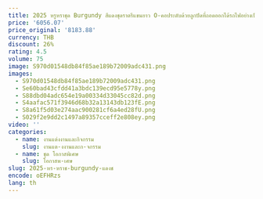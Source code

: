 ```yaml
---
title: 2025 หรูหราชุด Burgundy สีแดงชุดราตรีแขนยาว O-คอประดับด้วยลูกปัดที่ถอดออกได้รถไฟอย่างเป็นทางการโอกาสผู้หญิงสวย
price: '6056.07'
price_original: '8183.88'
currency: THB
discount: 26%
rating: 4.5
volume: 75
image: S970d01548db84f85ae189b72009adc431.png
images:
  - S970d01548db84f85ae189b72009adc431.png
  - Se60bad43cfdd41a3bdc139ecd95e5778y.png
  - S88dbd04adc654e19a00334d33045cc82d.png
  - S4aafac571f3946d68b32a13143db123fE.png
  - S8a61f5d03e274aac900281cf6a4ed28fU.png
  - S029f2e9dd2c1497a89357cceff2e808ey.png
video: ''
categories:
  - name: งานแต่งงานและกิจกรรม
    slug: งานแต-งงานและก-จกรรม
  - name: ชุด โอกาสพิเศษ
    slug: โอกาสพ-เศษ
slug: 2025-หร-หราช-burgundy-แดงช
encode: oEFHRzs
lang: th
---
```

  